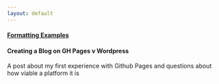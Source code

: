 ```yaml
---
layout: default
---
```



#### [Formatting Examples](./example.md)



#### Creating a Blog on GH Pages v Wordpress
A post about my first experience with Github Pages and questions about how viable a platform it is
